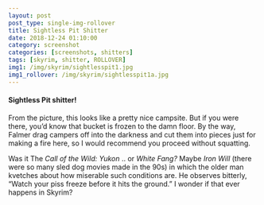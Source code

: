 ```yaml
---
layout: post
post_type: single-img-rollover
title: Sightless Pit Shitter
date: 2018-12-24 01:10:00
category: screenshot
categories: [screenshots, shitters]
tags: [skyrim, shitter, ROLLOVER]
img1: /img/skyrim/sightlesspit1.jpg
img1_rollover: /img/skyrim/sightlesspit1a.jpg
---
```

#### Sightless Pit shitter!

From the picture, this looks like a pretty nice campsite. But if you were there, you’d know that bucket is frozen to the damn floor. By the way, Falmer drag campers off into the darkness and cut them into pieces just for making a fire here, so I would recommend you proceed without squatting.

Was it The *Call of the Wild: Yukon* .. or *White Fang?* Maybe *Iron Will* (there were so many sled dog movies made in the 90s) in which the older man kvetches about how miserable such conditions are. He observes bitterly, “Watch your piss freeze before it hits the ground.” I wonder if that ever happens in Skyrim?
